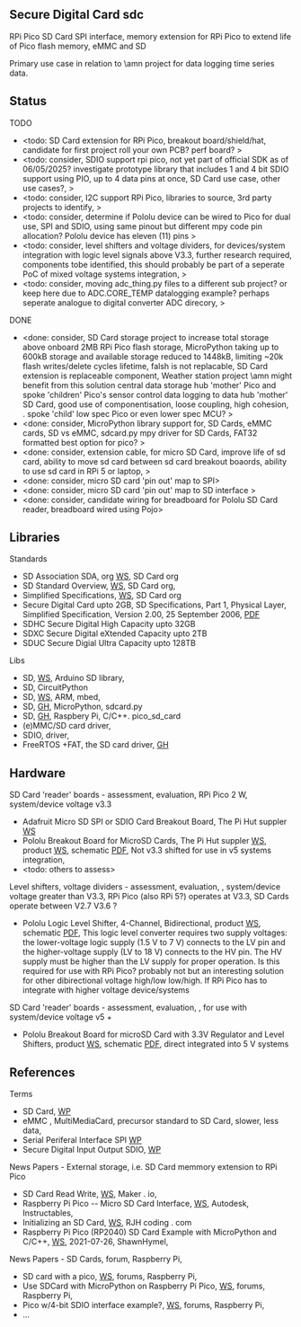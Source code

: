 ## Secure Digital Card sdc

RPi Pico SD Card SPI interface, memory extension for RPi Pico to extend life of Pico flash memory, eMMC and SD

Primary use case in relation to \amn project for data logging time series data. 

## Status

TODO
* <todo: SD Card extension for RPi Pico, breakout board/shield/hat, candidate for first project roll your own PCB? perf board? >
* <todo: consider, SDIO support rpi pico, not yet part of official SDK as of 06/05/2025? investigate prototype library that includes 1 and 4 bit SDIO support using PIO, up to 4 data pins at once,  SD Card use case, other use cases?, >
* <todo: consider, I2C support RPi Pico, libraries to source, 3rd party projects to identify, >
* <todo: consider, determine if Pololu device can be wired to Pico for dual use, SPI and SDIO, using same pinout but different mpy code pin allocation? Pololu device has eleven (11) pins >
* <todo: consider, level shifters and voltage dividers, for devices/system integration with logic level signals above V3.3, further research required, components tobe identified, this should probably be part of a seperate PoC of mixed voltage systems integration, >
* <todo: consider, moving adc_thing.py files to a different sub project? or keep here due to ADC.CORE_TEMP datalogging example? perhaps seperate analogue to digital converter ADC direcory, >

DONE
* <done: consider, SD Card storage project to increase total storage above onboard 2MB RPi Pico flash storage, MicroPython taking up to 600kB storage and available storage reduced to 1448kB, limiting ~20k flash writes/delete cycles lifetime, falsh is not replacable, SD Card extension is replaceable component, Weather station project \amn might benefit from this solution central data storage hub 'mother' Pico and spoke 'children' Pico's sensor control data logging to data hub 'mother' SD Card, good use of componentisation, loose coupling, high cohesion, . spoke 'child' low spec Pico or even lower spec MCU?  >
* <done: consider, MicroPython library support for, SD Cards, eMMC cards, SD vs eMMC,  sdcard.py mpy driver for SD Cards, FAT32 formatted best option for pico? >
* <done: consider, extension cable, for micro SD Card, improve life of sd card, ability to move sd card between sd card breakout boaords, ability to use sd card in RPi 5 or laptop, >
* <done: consider, micro SD card 'pin out' map to SPI>
* <done: consider, micro SD card 'pin out' map to SD interface >
* <done: consider, candidate wiring for breadboard for Pololu SD Card reader, breadboard wired using Pojo>

## Libraries

Standards
* SD Association SDA, org [WS](https://www.sdcard.org/), SD Card org
* SD Standard Overview, [WS](https://www.sdcard.org/developers/sd-standard-overview/), SD Card org, 
* Simplified Specifications, [WS](https://www.sdcard.org/downloads/pls/), SD Card org
* Secure Digital Card upto 2GB, SD Specifications, Part 1, Physical Layer, Simplified Specification, Version 2.00, 25 September 2006, [PDF](https://users.ece.utexas.edu/~valvano/EE345M/SD_Physical_Layer_Spec.pdf)
* SDHC Secure Digital High Capacity upto 32GB
* SDXC Secure Digital eXtended Capacity upto 2TB
* SDUC Secure Digial Ultra Capacity upto 128TB

Libs
* SD, [WS](https://docs.arduino.cc/libraries/sd/), Arduino SD library, 
* SD, CircuitPython
* SD, [WS](https://os.mbed.com/cookbook/SD-Card-File-System), ARM, mbed, 
* SD, [GH](https://github.com/micropython/micropython-lib/tree/master/micropython/drivers/storage/sdcard), MicroPython, sdcard.py
* SD, [GH](https://github.com/raspberrypi/pico-extras/tree/master/src/rp2_common/pico_sd_card), Raspbery Pi, C/C++. pico_sd_card
* (e)MMC/SD card driver, 
* SDIO, driver, 
* FreeRTOS +FAT, the SD card driver, [GH](https://github.com/carlk3/FreeRTOS-FAT-CLI-for-RPi-Pico)

## Hardware

SD Card 'reader' boards - assessment, evaluation, RPi Pico 2 W, system/device voltage v3.3 
* Adafruit Micro SD SPI or SDIO Card Breakout Board, The Pi Hut suppler [WS](https://thepihut.com/products/adafruit-micro-sd-spi-or-sdio-card-breakout-board-3v-only)
* Pololu Breakout Board for MicroSD Cards, The Pi Hut suppler [WS](https://thepihut.com/products/pololu-breakout-board-for-microsd-cards), product [WS](https://www.pololu.com/product/2597), schematic [PDF](https://www.pololu.com/file/0J808/breakout-board-for-microsd-card-schematic.pdf), Not v3.3 shifted for use in v5 systems integration, 
* <todo: others to assess>

Level shifters, voltage dividers  - assessment, evaluation, , system/device voltage greater than V3.3, RPi Pico (also RPi 5?) operates at V3.3, SD Cards operate between V2.7 V3.6 ? 
* Pololu Logic Level Shifter, 4-Channel, Bidirectional, product [WS](https://www.pololu.com/product/2595), schematic [PDF](https://www.pololu.com/file/0J752/ls01a-logic-level-shifter-schematic.pdf), This logic level converter requires two supply voltages: the lower-voltage logic supply (1.5 V to 7 V) connects to the LV pin and the higher-voltage supply (LV to 18 V) connects to the HV pin. The HV supply must be higher than the LV supply for proper operation. Is this required for use with RPi Pico? probably not but an interesting solution for other dibirectional voltage high/low low/high. If RPi Pico has to integrate with higher voltage device/systems

SD Card 'reader' boards - assessment, evaluation, , for use with system/device voltage v5 +
* Pololu Breakout Board for microSD Card with 3.3V Regulator and Level Shifters, product [WS](https://www.pololu.com/product/2587), schematic [PDF](https://www.pololu.com/file/0J873/breakout-board-for-micro-sd-card-with-regulator-and-level-shifters-schematic.pdf), direct integrated into 5 V systems

## References

Terms
* SD Card, [WP](https://en.wikipedia.org/wiki/SD_card)
* eMMC , MultiMediaCard, precursor standard to SD Card, slower, less data, 
* Serial Periferal Interface SPI [WP](https://en.wikipedia.org/wiki/Serial_Peripheral_Interface)
* Secure Digital Input Output SDIO, [WP](https://en.wikipedia.org/wiki/SD_card#SDIO_cards)

News Papers - External storage, i.e. SD Card memmory extension to RPi Pico 
* SD Card Read Write,  [WS](https://www.digikey.com/en/maker/projects/raspberry-pi-pico-rp2040-sd-card-example-with-micropython-and-cc/e472c7f578734bfd96d437e68e670050), Maker . io,  
* Raspberry Pi Pico -- Micro SD Card Interface, [WS](https://www.instructables.com/Raspberry-Pi-Pico-Micro-SD-Card-Interface/), Autodesk, Instructables, 
* Initializing an SD Card, [WS](http://www.rjhcoding.com/avrc-sd-interface-1.php), RJH coding . com
* Raspberry Pi Pico (RP2040) SD Card Example with MicroPython and C/C++, [WS](https://www.digikey.com/en/maker/projects/raspberry-pi-pico-rp2040-sd-card-example-with-micropython-and-cc/e472c7f578734bfd96d437e68e670050), 2021-07-26, ShawnHymel, 

News Papers - SD Cards, forum, Raspberry Pi, 
* SD card with a pico, [WS](https://forums.raspberrypi.com/viewtopic.php?t=344610), forums, Raspberry Pi, 
* Use SDCard with MicroPython on Raspberry Pi Pico, [WS](https://forums.raspberrypi.com/viewtopic.php?t=307275), forums, Raspberry Pi, 
* Pico w/4-bit SDIO interface example?, [WS](https://forums.raspberrypi.com/viewtopic.php?t=337143), forums, Raspberry Pi, 
* ...